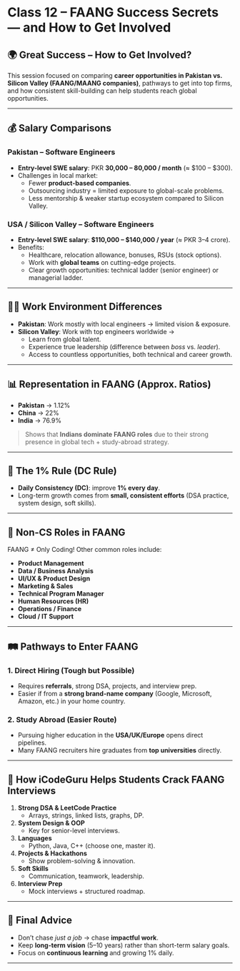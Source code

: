 # Class 12 – FAANG Success Secrets — and How to Get Involved

## 🌍 Great Success – How to Get Involved?
This session focused on comparing **career opportunities in Pakistan vs. Silicon Valley (FAANG/MAANG companies)**, pathways to get into top firms, and how consistent skill-building can help students reach global opportunities.  

---

## 💰 Salary Comparisons

### Pakistan – Software Engineers
- **Entry-level SWE salary**: PKR **30,000 – 80,000 / month** (≈ $100 – $300).  
- Challenges in local market:  
  - Fewer **product-based companies**.  
  - Outsourcing industry = limited exposure to global-scale problems.  
  - Less mentorship & weaker startup ecosystem compared to Silicon Valley.  

### USA / Silicon Valley – Software Engineers
- **Entry-level SWE salary**: **$110,000 – $140,000 / year** (≈ PKR 3–4 crore).  
- Benefits:  
  - Healthcare, relocation allowance, bonuses, RSUs (stock options).  
  - Work with **global teams** on cutting-edge projects.  
  - Clear growth opportunities: technical ladder (senior engineer) or managerial ladder.  

---

## 👨‍💻 Work Environment Differences
- **Pakistan**: Work mostly with local engineers → limited vision & exposure.  
- **Silicon Valley**: Work with top engineers worldwide →  
  - Learn from global talent.  
  - Experience true leadership (difference between *boss* vs. *leader*).  
  - Access to countless opportunities, both technical and career growth.  

---

## 📊 Representation in FAANG (Approx. Ratios)
- **Pakistan** → 1.12%  
- **China** → 22%  
- **India** → 76.9%  
> Shows that **Indians dominate FAANG roles** due to their strong presence in global tech + study-abroad strategy.  

---

## 🔑 The 1% Rule (DC Rule)
- **Daily Consistency (DC)**: improve **1% every day**.  
- Long-term growth comes from **small, consistent efforts** (DSA practice, system design, soft skills).  

---

## 🧭 Non-CS Roles in FAANG
FAANG ≠ Only Coding! Other common roles include:  
- **Product Management**  
- **Data / Business Analysis**  
- **UI/UX & Product Design**  
- **Marketing & Sales**  
- **Technical Program Manager**  
- **Human Resources (HR)**  
- **Operations / Finance**  
- **Cloud / IT Support**  

---

## 🛤 Pathways to Enter FAANG

### 1. Direct Hiring (Tough but Possible)
- Requires **referrals**, strong DSA, projects, and interview prep.  
- Easier if from a **strong brand-name company** (Google, Microsoft, Amazon, etc.) in your home country.  

### 2. Study Abroad (Easier Route)
- Pursuing higher education in the **USA/UK/Europe** opens direct pipelines.  
- Many FAANG recruiters hire graduates from **top universities** directly.  

---

## 🎯 How iCodeGuru Helps Students Crack FAANG Interviews
1. **Strong DSA & LeetCode Practice**  
   - Arrays, strings, linked lists, graphs, DP.  
2. **System Design & OOP**  
   - Key for senior-level interviews.  
3. **Languages**  
   - Python, Java, C++ (choose one, master it).  
4. **Projects & Hackathons**  
   - Show problem-solving & innovation.  
5. **Soft Skills**  
   - Communication, teamwork, leadership.  
6. **Interview Prep**  
   - Mock interviews + structured roadmap.  

---

## 🌟 Final Advice
- Don’t chase *just a job* → chase **impactful work**.  
- Keep **long-term vision** (5–10 years) rather than short-term salary goals.  
- Focus on **continuous learning** and growing 1% daily.  

---
